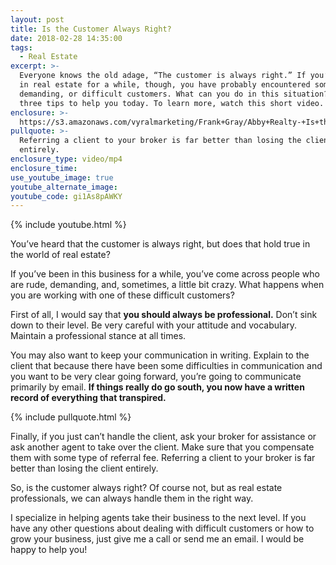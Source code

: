 ```yaml
---
layout: post
title: Is the Customer Always Right?
date: 2018-02-28 14:35:00
tags:
  - Real Estate
excerpt: >-
  Everyone knows the old adage, “The customer is always right.” If you’ve been
  in real estate for a while, though, you have probably encountered some rude,
  demanding, or difficult customers. What can you do in this situation? I have
  three tips to help you today. To learn more, watch this short video.
enclosure: >-
  https://s3.amazonaws.com/vyralmarketing/Frank+Gray/Abby+Realty-+Is+the+Customer+Always+Right%253F.mp4
pullquote: >-
  Referring a client to your broker is far better than losing the client
  entirely.
enclosure_type: video/mp4
enclosure_time:
use_youtube_image: true
youtube_alternate_image:
youtube_code: gi1As8pAWKY
---
```


{% include youtube.html %}

You’ve heard that the customer is always right, but does that hold true in the world of real estate?

If you’ve been in this business for a while, you’ve come across people who are rude, demanding, and, sometimes, a little bit crazy. What happens when you are working with one of these difficult customers?

First of all, I would say that **you should always be professional.** Don’t sink down to their level. Be very careful with your attitude and vocabulary. Maintain a professional stance at all times.

You may also want to keep your communication in writing. Explain to the client that because there have been some difficulties in communication and you want to be very clear going forward, you’re going to communicate primarily by email. **If things really do go south, you now have a written record of everything that transpired.**

{% include pullquote.html %}

Finally, if you just can’t handle the client, ask your broker for assistance or ask another agent to take over the client. Make sure that you compensate them with some type of referral fee. Referring a client to your broker is far better than losing the client entirely.

So, is the customer always right? Of course not, but as real estate professionals, we can always handle them in the right way.

I specialize in helping agents take their business to the next level. If you have any other questions about dealing with difficult customers or how to grow your business, just give me a call or send me an email. I would be happy to help you!